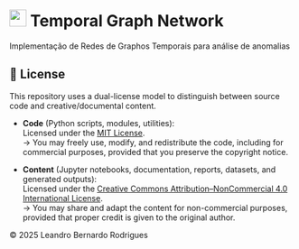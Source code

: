 # <img width="30" height="30" src="https://github.com/user-attachments/assets/b3fe2b98-f233-4ee0-80ce-d7992e05b293" /> Temporal Graph Network
Implementação de Redes de Graphos Temporais para análise de anomalias

## 🧾 License

This repository uses a dual-license model to distinguish between source code and creative/documental content.

- **Code** (Python scripts, modules, utilities):  
  Licensed under the [MIT License](./LICENSE_CODE).  
  → You may freely use, modify, and redistribute the code, including for commercial purposes, provided that you preserve the copyright notice.

- **Content** (Jupyter notebooks, documentation, reports, datasets, and generated outputs):  
  Licensed under the [Creative Commons Attribution–NonCommercial 4.0 International License](./LICENSE_CONTENT).  
  → You may share and adapt the content for non-commercial purposes, provided that proper credit is given to the original author.

© 2025 Leandro Bernardo Rodrigues
